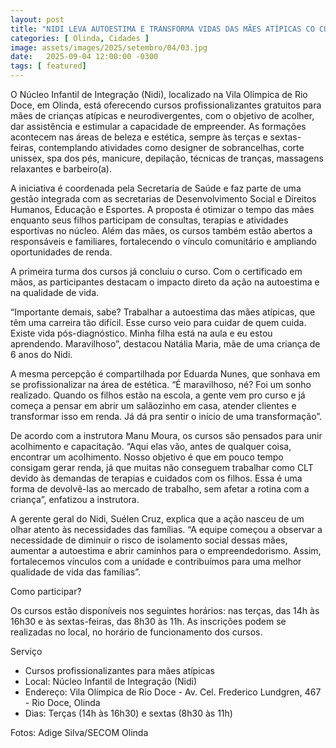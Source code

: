 ```yaml
---
layout: post
title: "NIDI LEVA AUTOESTIMA E TRANSFORMA VIDAS DAS MÃES ATÍPICAS CO CURSOS PROFISSIONALIZANTES EM OLINDA"
categories: [ Olinda, Cidades ]
image: assets/images/2025/setembro/04/03.jpg
date:   2025-09-04 12:00:00 -0300
tags: [ featured]
---
```

O Núcleo Infantil de Integração (Nidi), localizado na Vila Olímpica de Rio Doce, em Olinda, está oferecendo cursos profissionalizantes gratuitos para mães de crianças atípicas e neurodivergentes, com o objetivo de acolher, dar assistência e estimular a capacidade de empreender. As formações acontecem nas áreas de beleza e estética, sempre às terças e sextas-feiras, contemplando atividades como designer de sobrancelhas, corte unissex, spa dos pés, manicure, depilação, técnicas de tranças, massagens relaxantes e barbeiro(a).

A iniciativa é coordenada pela Secretaria de Saúde e faz parte de uma gestão integrada com as secretarias de Desenvolvimento Social e Direitos Humanos, Educação e Esportes. A proposta é otimizar o tempo das mães enquanto seus filhos participam de consultas, terapias e atividades esportivas no núcleo. Além das mães, os cursos também estão abertos a responsáveis e familiares, fortalecendo o vínculo comunitário e ampliando oportunidades de renda.

A primeira turma dos cursos já concluiu o curso. Com o certificado em mãos, as participantes destacam o impacto direto da ação na autoestima e na qualidade de vida.

“Importante demais, sabe? Trabalhar a autoestima das mães atípicas, que têm uma carreira tão difícil. Esse curso veio para cuidar de quem cuida. Existe vida pós-diagnóstico. Minha filha está na aula e eu estou aprendendo. Maravilhoso”, destacou  Natália Maria, mãe de uma criança de 6 anos do Nidi.

A mesma percepção é compartilhada por Eduarda Nunes, que sonhava em se profissionalizar na área de estética. “É maravilhoso, né? Foi um sonho realizado. Quando os filhos estão na escola, a gente vem pro curso e já começa a pensar em abrir um salãozinho em casa, atender clientes e transformar isso em renda. Já dá pra sentir o início de uma transformação”.

De acordo com a instrutora Manu Moura, os cursos são pensados para unir acolhimento e capacitação. “Aqui elas vão, antes de qualquer coisa, encontrar um acolhimento. Nosso objetivo é que em pouco tempo consigam gerar renda, já que muitas não conseguem trabalhar como CLT devido às demandas de terapias e cuidados com os filhos. Essa é uma forma de devolvê-las ao mercado de trabalho, sem afetar a rotina com a criança”, enfatizou a instrutora.

A gerente geral do Nidi, Suélen Cruz, explica que a ação nasceu de um olhar atento às necessidades das famílias. “A equipe começou a observar a necessidade de diminuir o risco de isolamento social dessas mães, aumentar a autoestima e abrir caminhos para o empreendedorismo. Assim, fortalecemos vínculos com a unidade e contribuímos para uma melhor qualidade de vida das famílias”.

Como participar?

Os cursos estão disponíveis nos seguintes horários: nas terças, das 14h às 16h30 e às sextas-feiras, das 8h30 às 11h. As inscrições podem se realizadas no local, no horário de funcionamento dos cursos.

Serviço

* Cursos profissionalizantes para mães atípicas
* Local: Núcleo Infantil de Integração (Nidi)
* Endereço: Vila Olímpica de Rio Doce -  Av. Cel. Frederico Lundgren, 467 - Rio Doce, Olinda
* Dias: Terças (14h às 16h30) e sextas (8h30 às 11h)

Fotos: Adige Silva/SECOM Olinda